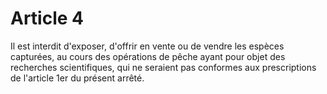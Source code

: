 # Article 4

Il est interdit d'exposer, d'offrir en vente ou de vendre les espèces capturées, au cours des opérations de pêche ayant pour objet des recherches scientifiques, qui ne seraient pas conformes aux prescriptions de l'article 1er du présent arrêté.

